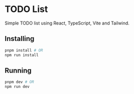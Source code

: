 # TODO List

Simple TODO list using React, TypeScript, Vite and Tailwind.

## Installing

```bash
pnpm install # OR
npm run install
```

## Running

```bash
pnpm dev # OR
npm run dev
```
